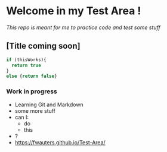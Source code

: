 # Welcome in my Test Area !

*This repo is meant for me to practice code and test some stuff*

## [Title coming soon]

```javascript
if (thisWorks){
  return true
}
else {return false}
```

### Work in progress

- Learning Git and Markdown
- some more stuff
- can I:
  - do
  - this
- ?
- https://fwauters.github.io/Test-Area/

